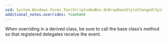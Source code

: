 ```yaml
---
uid: System.Windows.Forms.ToolStripComboBox.OnDropDownStyleChanged(System.EventArgs)
additional_notes.overrides: *content
---
```


<p>When overriding <xref href="System.Windows.Forms.ToolStripComboBox.OnDropDownStyleChanged(System.EventArgs)"></xref> in a derived class, be sure to call the base class’s <xref href="System.Windows.Forms.ToolStripComboBox.OnDropDownStyleChanged(System.EventArgs)"></xref> method so that registered delegates receive the event.</p>


